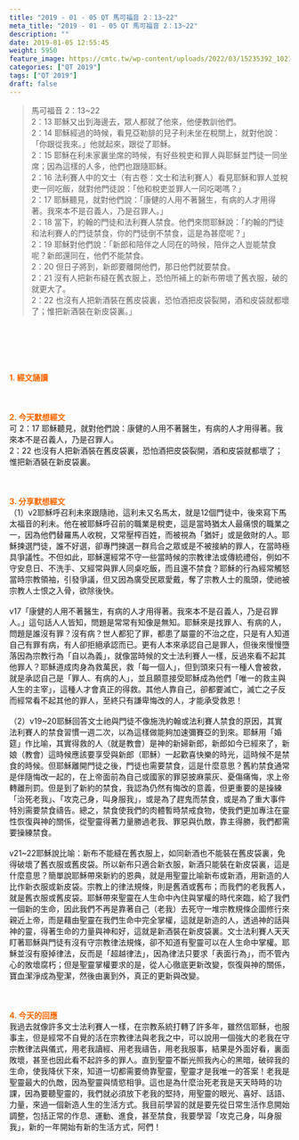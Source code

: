 ```yaml
---
title: "2019 - 01 - 05 QT 馬可福音 2：13~22"
meta_title: "2019 - 01 - 05 QT 馬可福音 2：13~22"
description: ""
date: 2019-01-05 12:55:45
weight: 5950
feature_image: https://cmtc.tw/wp-content/uploads/2022/03/15235392_10211799862337740_180693556567566654_o-1.webp
categories: ["QT 2019"]
tags: ["QT 2019"]
draft: false
---
```


<blockquote>馬可福音 2：13~22<br />
2：13 耶穌又出到海邊去，眾人都就了他來，他便教訓他們。<br />
2：14 耶穌經過的時候，看見亞勒腓的兒子利未坐在稅關上，就對他說：「你跟從我來。」他就起來，跟從了耶穌。<br />
2：15 耶穌在利未家裏坐席的時候，有好些稅吏和罪人與耶穌並門徒一同坐席；因為這樣的人多，他們也跟隨耶穌。<br />
2：16 法利賽人中的文士（有古卷：文士和法利賽人）看見耶穌和罪人並稅吏一同吃飯，就對他門徒說：「他和稅吏並罪人一同吃喝嗎？」<br />
2：17 耶穌聽見，就對他們說：「康健的人用不著醫生，有病的人才用得著。我來本不是召義人，乃是召罪人。」<br />
2：18 當下，約翰的門徒和法利賽人禁食。他們來問耶穌說：「約翰的門徒和法利賽人的門徒禁食，你的門徒倒不禁食，這是為甚麼呢？」<br />
2：19 耶穌對他們說：「新郎和陪伴之人同在的時候，陪伴之人豈能禁食呢？新郎還同在，他們不能禁食。<br />
2：20 但日子將到，新郎要離開他們，那日他們就要禁食。<br />
2：21 沒有人把新布縫在舊衣服上，恐怕所補上的新布帶壞了舊衣服，破的就更大了。<br />
2：22 也沒有人把新酒裝在舊皮袋裏，恐怕酒把皮袋裂開，酒和皮袋就都壞了；惟把新酒裝在新皮袋裏。」</blockquote><br />
&nbsp;<br />
<br />
&nbsp;<br />
<br />
<span style="color: #ff6600;"><strong>1. </strong><strong>經文誦讀</strong></span><br />
<br />
<span style="color: #ff6600;"><strong> </strong></span><br />
<br />
<span style="color: #ff6600;"><strong>2. 今天默想</strong><strong>經文<br />
</strong></span>可 2：17 耶穌聽見，就對他們說：康健的人用不著醫生，有病的人才用得著。我來本不是召義人，乃是召罪人。<br />
2：22 也沒有人把新酒裝在舊皮袋裏，恐怕酒把皮袋裂開，酒和皮袋就都壞了；惟把新酒裝在新皮袋裏。<br />
<br />
&nbsp;<br />
<br />
<span style="color: #ff6600;"><strong>3. 分享默想經文<br />
</strong></span>（1）v2耶穌呼召利未來跟隨祂，這利未又名馬太，就是12個門徒中，後來寫下馬太福音的利未。他在被耶穌呼召前的職業是稅吏，這是當時猶太人最痛恨的職業之一，因為他們替羅馬人收稅，又常壓榨百姓，而被視為「猶奸」或是斂財的人。耶穌揀選門徒，誰不好選，卻專門揀選一群烏合之眾或是不被接納的罪人，在當時極具爭議性。不但如此，耶穌還經常不守一些當時候的宗教律法或傳統禮俗，例如不守安息日、不洗手、又經常與罪人同桌吃飯，而且還不禁食？耶穌的行為經常觸怒當時宗教領袖，引發爭議，但又因為廣受民眾愛戴，奪了宗教人士的風頭，使祂被宗教人士恨之入骨，欲除後快。<br />
<br />
v17「康健的人用不著醫生，有病的人才用得著。我來本不是召義人，乃是召罪人。」這句話人人皆知，問題是常常有知像是無知。耶穌來是找罪人、有病的人，問題是誰沒有罪？沒有病？世人都犯了罪，都患了屬靈的不治之症，只是有人知道自己有罪有病，有人卻拒絕承認而已。更有人本來承認自己是罪人，但後來慢慢墮落因為宗教行為「自以為義」，就像當時候的文士法利賽人一樣，反過來看不起其他罪人？耶穌道成肉身為救萬民，救「每一個人」，但到頭來只有一種人會被救，就是承認自己是「罪人、有病的人」，並且願意接受耶穌成為他們「唯一的救主與人生的主宰」，這種人才會真正的得救。其他人靠自己，卻都要滅亡，滅亡之子反而經常看不起其他的罪人，至終只有謙卑悔改的人，才能承受救恩！<br />
<br />
（2）v19~20耶穌回答文士祂與門徒不像施洗約翰或法利賽人禁食的原因，其實法利賽人的禁食習慣一週二次，以為這樣做能夠加速彌賽亞的到來。耶穌用「婚筵」作比喻，其實得救的人（就是教會）是神的新婦新郎，新郎如今已經來了，新娘（教會）這時候應該要享受與新郎（耶穌）一起歡喜快樂的時光，這時候不是禁食的時候。但耶穌離開門徒之後，門徒也需要禁食，這是什麼意思？舊約禁食通常是伴隨悔改一起的，在上帝面前為自己或國家的罪惡披麻蒙灰、憂傷痛悔，求上帝轉離刑罰。但是到了新約的禁食，我認為仍然有悔改的意義，但更重要的是操練「治死老我」、「攻克己身，叫身服我」，或是為了趕鬼而禁食，或是為了重大事件特別需要禁食禱告。總之，禁食使我們的肉體暫時禁戒食物，使我們更加專注在靈性恢復與神的關係，從聖靈得著力量勝過老我、罪惡與仇敵，靠主得勝，我們都需要操練禁食。<br />
<br />
v21~22耶穌說比喻：新布不能縫在舊衣服上，如同新酒也不能裝在舊皮袋裏，免得破壞了舊衣服或舊皮袋。所以新布只適合新衣服，新酒只能裝在新皮袋裏，這是什麼意思？簡單說耶穌帶來新約的恩典，就是用聖靈比喻新布或新酒，用新造的人比作新衣服或新皮袋。宗教上的律法規條，則是舊酒或舊布；而我們的老我舊人，就是舊衣服或舊皮袋。耶穌帶來聖靈在人生命中內住與掌權的時代來臨，給了我們一個新的生命，因此我們不再是靠著自己（老我）去死守一堆宗教規條企圖修行來親近上帝，而是藉由聖靈在我們生命中完全掌權，這就是新造的人，透過神的話與神的靈，得著生命的力量與神和好，這就是新酒裝在新皮袋裏。文士法利賽人天天盯著耶穌與門徒有沒有守宗教律法規條，卻不知道有聖靈可以在人生命中掌權。耶穌並沒有廢掉律法，反而是「超越律法」，因為律法只要求「表面行為」，而不管內心的敗壞腐朽；但是聖靈掌權要求的是，從人心徹底更新改變，恢復與神的關係，寶血潔淨成為聖潔，然後由裏到外，真正的更新與改變。<br />
<br />
&nbsp;<br />
<br />
<span style="color: #ff6600;"><strong>4. 今天的回應<br />
</strong></span>我過去就像許多文士法利賽人一樣，在宗教系統打轉了許多年，雖然信耶穌，也服事主，但是經常不自覺的活在宗教律法與老我之中，可以說用一個強大的老我在守宗教律法與儀式，用老我讀經、用老我禱告，用老我服事，結果是外面好看，裏面敗壞，甚至也因此看不起許多的罪人。直到聖靈不斷光照我內心的黑暗，破碎我的生命，使我降伏下來，知道一切都需要倚靠聖靈，聖靈才是我唯一的答案！老我是聖靈最大的仇敵，因為聖靈與情慾相爭。這也是為什麼治死老我是天天時時的功課，因為要聽聖靈的，我們就必須放下老我的堅持，用聖靈的眼光、喜好、話語、力量，來過一個新造人生的生活方式。我目前學習的就是要先從日常生活作息開始調整，包括正常的作息、運動、進食，甚至禁食，我要學習「攻克己身，叫身服我」，新的一年開始有新的生活方式，阿們！<br />
<br />
&nbsp;
        
